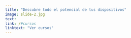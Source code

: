 ```yaml
---
title: "Descubre todo el potencial de tus dispositivos"
image: slide-2.jpg
text:
link: /#cursos
linktext: "Ver cursos"
---
```

